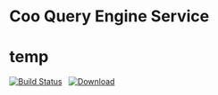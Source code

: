 # Coo Query Engine Service 
# temp
[![Build Status](https://travis-ci.org/crabitcoo/coo-query-engine.svg?branch=master)](https://travis-ci.org/crabitcoo/coo-query-engine)&nbsp;&nbsp;&nbsp;[![Download](https://api.bintray.com/packages/crabitcoo/maven/coo-query-engine/images/download.png) ](https://bintray.com/crabitcoo/maven/coo-query-engine/_latestVersion)
